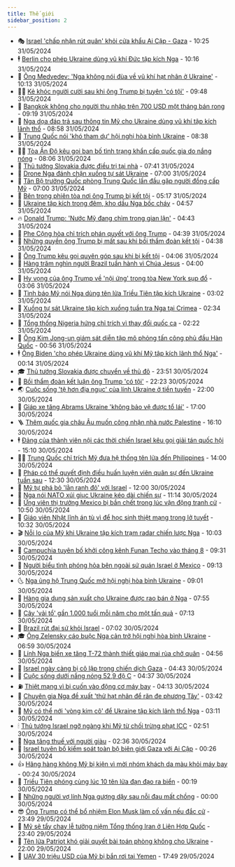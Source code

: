 ```yaml
---
title: Thế giới
sidebar_position: 2
---
```


<!-- vnexpress-the-gioi:START -->
- 🎭 [Israel &#39;chấp nhận rút quân&#39; khỏi cửa khẩu Ai Cập - Gaza](https://vnexpress.net/israel-chap-nhan-rut-quan-khoi-cua-khau-ai-cap-gaza-4752811.html) - 10:25 31/05/2024
- 🕴 [Berlin cho phép Ukraine dùng vũ khí Đức tập kích Nga](https://vnexpress.net/berlin-cho-phep-ukraine-dung-vu-khi-duc-tap-kich-nga-4752891.html) - 10:16 31/05/2024
- 🤭 [Ông Medvedev: &#39;Nga không nói đùa về vũ khí hạt nhân ở Ukraine&#39;](https://vnexpress.net/ong-medvedev-nga-khong-noi-dua-ve-vu-khi-hat-nhan-o-ukraine-4752885.html) - 10:13 31/05/2024
- 🧑‍💻 [Kẻ khóc người cười sau khi ông Trump bị tuyên &#39;có tội&#39;](https://vnexpress.net/ke-khoc-nguoi-cuoi-sau-khi-ong-trump-bi-tuyen-co-toi-4752821.html) - 09:48 31/05/2024
- 🦏 [Bangkok không cho người thu nhập trên 700 USD một tháng bán rong](https://vnexpress.net/bangkok-khong-cho-nguoi-thu-nhap-tren-700-usd-mot-thang-ban-rong-4752809.html) - 09:19 31/05/2024
- 🦒 [Nga dọa đáp trả sau thông tin Mỹ cho Ukraine dùng vũ khí tập kích lãnh thổ](https://vnexpress.net/nga-doa-dap-tra-sau-thong-tin-my-cho-ukraine-dung-vu-khi-tap-kich-lanh-tho-4752833.html) - 08:58 31/05/2024
- 🌈 [Trung Quốc nói &#39;khó tham dự&#39; hội nghị hòa bình Ukraine](https://vnexpress.net/trung-quoc-noi-kho-tham-du-hoi-nghi-hoa-binh-ukraine-4752815.html) - 08:38 31/05/2024
- 🧑‍🏫 [Tòa Ấn Độ kêu gọi ban bố tình trạng khẩn cấp quốc gia do nắng nóng](https://vnexpress.net/toa-an-do-keu-goi-ban-bo-tinh-trang-khan-cap-quoc-gia-do-nang-nong-4752799.html) - 08:06 31/05/2024
- 🐲 [Thủ tướng Slovakia được điều trị tại nhà](https://vnexpress.net/thu-tuong-slovakia-duoc-dieu-tri-tai-nha-4752786.html) - 07:41 31/05/2024
- 🦒 [Drone Nga đánh chặn xuồng tự sát Ukraine](https://vnexpress.net/drone-nga-danh-chan-xuong-tu-sat-ukraine-4752626.html) - 07:00 31/05/2024
- 🐻 [Tân Bộ trưởng Quốc phòng Trung Quốc lần đầu gặp người đồng cấp Mỹ](https://vnexpress.net/tan-bo-truong-quoc-phong-trung-quoc-lan-dau-gap-nguoi-dong-cap-my-4752776.html) - 07:00 31/05/2024
- 🚀 [Bên trong phiên tòa nơi ông Trump bị kết tội](https://vnexpress.net/ben-trong-phien-toa-noi-ong-trump-bi-ket-toi-4752586.html) - 05:17 31/05/2024
- 🥰 [Ukraine tập kích trong đêm, kho dầu Nga bốc cháy](https://vnexpress.net/ukraine-tap-kich-trong-dem-kho-dau-nga-boc-chay-4752682.html) - 04:57 31/05/2024
- 🔥 [Donald Trump: &#39;Nước Mỹ đang chìm trong gian lận&#39;](https://vnexpress.net/donald-trump-nuoc-my-dang-chim-trong-gian-lan-4752720.html) - 04:43 31/05/2024
- 🥳 [Phe Cộng hòa chỉ trích phán quyết với ông Trump](https://vnexpress.net/phe-cong-hoa-chi-trich-phan-quyet-voi-ong-trump-4752676.html) - 04:39 31/05/2024
- 💼 [Những quyền ông Trump bị mất sau khi bồi thẩm đoàn kết tội](https://vnexpress.net/nhung-quyen-ong-trump-bi-mat-sau-khi-boi-tham-doan-ket-toi-4752673.html) - 04:38 31/05/2024
- 🤡 [Ông Trump kêu gọi quyên góp sau khi bị kết tội](https://vnexpress.net/ong-trump-keu-goi-quyen-gop-sau-khi-bi-ket-toi-4752703.html) - 04:06 31/05/2024
- 🌁 [Hàng trăm nghìn người Brazil tuần hành vì Chúa Jesus](https://vnexpress.net/hang-tram-nghin-nguoi-brazil-tuan-hanh-vi-chua-jesus-4752697.html) - 04:00 31/05/2024
- 🤩 [Hy vọng của ông Trump về &#39;nội ứng&#39; trong tòa New York sụp đổ](https://vnexpress.net/hy-vong-cua-ong-trump-ve-noi-ung-trong-toa-new-york-sup-do-4752623.html) - 03:06 31/05/2024
- 🎉 [Tình báo Mỹ nói Nga dùng tên lửa Triều Tiên tập kích Ukraine](https://vnexpress.net/tinh-bao-my-noi-nga-dung-ten-lua-trieu-tien-tap-kich-ukraine-4752635.html) - 03:02 31/05/2024
- 🎉 [Xuồng tự sát Ukraine tập kích xuồng tuần tra Nga tại Crimea](https://vnexpress.net/xuong-tu-sat-ukraine-tap-kich-xuong-tuan-tra-nga-tai-crimea-4752627.html) - 02:34 31/05/2024
- 🌁 [Tổng thống Nigeria hứng chỉ trích vì thay đổi quốc ca](https://vnexpress.net/tong-thong-nigeria-hung-chi-trich-vi-thay-doi-quoc-ca-4752620.html) - 02:22 31/05/2024
- 🌊 [Ông Kim Jong-un giám sát diễn tập mô phỏng tấn công phủ đầu Hàn Quốc](https://vnexpress.net/ong-kim-jong-un-giam-sat-dien-tap-mo-phong-tan-cong-phu-dau-han-quoc-4752601.html) - 00:56 31/05/2024
- 🕴 [Ông Biden &#39;cho phép Ukraine dùng vũ khí Mỹ tập kích lãnh thổ Nga&#39;](https://vnexpress.net/ong-biden-cho-phep-ukraine-dung-vu-khi-my-tap-kich-lanh-tho-nga-4752589.html) - 00:14 31/05/2024
- 🎓 [Thủ tướng Slovakia được chuyển về thủ đô](https://vnexpress.net/thu-tuong-slovakia-duoc-chuyen-ve-thu-do-4752591.html) - 23:51 30/05/2024
- 🦩 [Bồi thẩm đoàn kết luận ông Trump &#39;có tội&#39;](https://vnexpress.net/boi-tham-doan-ket-luan-ong-trump-co-toi-4752581.html) - 22:23 30/05/2024
- 🌏 [Cuộc sống &#39;tệ hơn địa ngục&#39; của lính Ukraine ở tiền tuyến](https://vnexpress.net/cuoc-song-te-hon-dia-nguc-cua-linh-ukraine-o-tien-tuyen-4752143.html) - 22:00 30/05/2024
- 🌋 [Giáp xe tăng Abrams Ukraine &#39;không bảo vệ được tổ lái&#39;](https://vnexpress.net/giap-xe-tang-abrams-ukraine-khong-bao-ve-duoc-to-lai-4752136.html) - 17:00 30/05/2024
- 🪜 [Thêm quốc gia châu Âu muốn công nhận nhà nước Palestine](https://vnexpress.net/them-quoc-gia-chau-au-muon-cong-nhan-nha-nuoc-palestine-4752566.html) - 16:10 30/05/2024
- 🕴 [Đảng của thành viên nội các thời chiến Israel kêu gọi giải tán quốc hội](https://vnexpress.net/dang-cua-thanh-vien-noi-cac-thoi-chien-israel-keu-goi-giai-tan-quoc-hoi-4752558.html) - 15:10 30/05/2024
- 🧑‍🏫 [Trung Quốc chỉ trích Mỹ đưa hệ thống tên lửa đến Philippines](https://vnexpress.net/trung-quoc-chi-trich-my-dua-he-thong-ten-lua-den-philippines-4752547.html) - 14:00 30/05/2024
- 🌮 [Pháp có thể quyết định điều huấn luyện viên quân sự đến Ukraine tuần sau](https://vnexpress.net/phap-co-the-quyet-dinh-dieu-huan-luyen-vien-quan-su-den-ukraine-tuan-sau-4752512.html) - 12:30 30/05/2024
- 🚦 [Mỹ tự phá bỏ &#39;lằn ranh đỏ&#39; với Israel](https://vnexpress.net/my-tu-pha-bo-lan-ranh-do-voi-israel-4751709.html) - 12:00 30/05/2024
- 💫 [Nga nói NATO xúi giục Ukraine kéo dài chiến sự](https://vnexpress.net/nga-noi-nato-xui-giuc-ukraine-keo-dai-chien-su-4752517.html) - 11:14 30/05/2024
- 🤡 [Ứng viên thị trưởng Mexico bị bắn chết trong lúc vận động tranh cử](https://vnexpress.net/ung-vien-thi-truong-mexico-bi-ban-chet-trong-luc-van-dong-tranh-cu-4752474.html) - 10:50 30/05/2024
- 🦣 [Giáo viên Nhật lĩnh án tù vì để học sinh thiệt mạng trong lở tuyết](https://vnexpress.net/giao-vien-nhat-linh-an-tu-vi-de-hoc-sinh-thiet-mang-trong-lo-tuyet-4752450.html) - 10:32 30/05/2024
- 🎬 [Nỗi lo của Mỹ khi Ukraine tập kích trạm radar chiến lược Nga](https://vnexpress.net/noi-lo-cua-my-khi-ukraine-tap-kich-tram-radar-chien-luoc-nga-4752156.html) - 10:03 30/05/2024
- 🎉 [Campuchia tuyên bố khởi công kênh Funan Techo vào tháng 8](https://vnexpress.net/campuchia-tuyen-bo-khoi-cong-kenh-funan-techo-vao-thang-8-4752449.html) - 09:31 30/05/2024
- 🎡 [Người biểu tình phóng hỏa bên ngoài sứ quán Israel ở Mexico](https://vnexpress.net/nguoi-bieu-tinh-phong-hoa-ben-ngoai-su-quan-israel-o-mexico-4752415.html) - 09:13 30/05/2024
- 🌜 [Nga ủng hộ Trung Quốc mở hội nghị hòa bình Ukraine](https://vnexpress.net/nga-ung-ho-trung-quoc-mo-hoi-nghi-hoa-binh-ukraine-4752287.html) - 09:01 30/05/2024
- 🎡 [Hàng gia dụng sản xuất cho Ukraine được rao bán ở Nga](https://vnexpress.net/hang-gia-dung-san-xuat-cho-ukraine-duoc-rao-ban-o-nga-4752297.html) - 07:55 30/05/2024
- 🤗 [Cây &#39;vải tổ&#39; gần 1.000 tuổi mỗi năm cho một tấn quả](https://vnexpress.net/cay-vai-to-gan-1-000-tuoi-moi-nam-cho-mot-tan-qua-4751547.html) - 07:13 30/05/2024
- 🦩 [Brazil rút đại sứ khỏi Israel](https://vnexpress.net/brazil-rut-dai-su-khoi-israel-4752270.html) - 07:02 30/05/2024
- 🎓 [Ông Zelensky cáo buộc Nga cản trở hội nghị hòa bình Ukraine](https://vnexpress.net/ong-zelensky-cao-buoc-nga-can-tro-hoi-nghi-hoa-binh-ukraine-4752243.html) - 06:59 30/05/2024
- 🌁 [Lính Nga biến xe tăng T-72 thành thiết giáp mai rùa chở quân](https://vnexpress.net/linh-nga-bien-xe-tang-t-72-thanh-thiet-giap-mai-rua-cho-quan-4752248.html) - 04:56 30/05/2024
- 🤩 [Israel ngày càng bị cô lập trong chiến dịch Gaza](https://vnexpress.net/israel-ngay-cang-bi-co-lap-trong-chien-dich-gaza-4751320.html) - 04:43 30/05/2024
- 👹 [Cuộc sống dưới nắng nóng 52,9 độ C](https://vnexpress.net/cuoc-song-duoi-nang-nong-52-9-do-c-4752203.html) - 04:37 30/05/2024
- ⛽️ [Thiệt mạng vì bị cuốn vào động cơ máy bay](https://vnexpress.net/thiet-mang-vi-bi-cuon-vao-dong-co-may-bay-4752211.html) - 04:13 30/05/2024
- 🚀 [Chuyên gia Nga đề xuất &#39;thử hạt nhân để răn đe phương Tây&#39;](https://vnexpress.net/chuyen-gia-nga-de-xuat-thu-hat-nhan-de-ran-de-phuong-tay-4752172.html) - 03:42 30/05/2024
- 🎡 [Mỹ có thể nới &#39;vòng kim cô&#39; để Ukraine tập kích lãnh thổ Nga](https://vnexpress.net/my-co-the-noi-vong-kim-co-de-ukraine-tap-kich-lanh-tho-nga-4752169.html) - 03:11 30/05/2024
- 🕯 [Thủ tướng Israel ngỡ ngàng khi Mỹ từ chối trừng phạt ICC](https://vnexpress.net/thu-tuong-israel-ngo-ngang-khi-my-tu-choi-trung-phat-icc-4752190.html) - 02:51 30/05/2024
- 🐻 [Nga tăng thuế với người giàu](https://vnexpress.net/nga-tang-thue-voi-nguoi-giau-4752171.html) - 02:36 30/05/2024
- 🚦 [Israel tuyên bố kiểm soát toàn bộ biên giới Gaza với Ai Cập](https://vnexpress.net/israel-tuyen-bo-kiem-soat-toan-bo-bien-gioi-gaza-voi-ai-cap-4752141.html) - 00:26 30/05/2024
- 👍 [Hãng hàng không Mỹ bị kiện vì mời nhóm khách da màu khỏi máy bay](https://vnexpress.net/hang-hang-khong-my-bi-kien-vi-moi-nhom-khach-da-mau-khoi-may-bay-4752118.html) - 00:24 30/05/2024
- 🚀 [Triều Tiên phóng cùng lúc 10 tên lửa đạn đạo ra biển](https://vnexpress.net/trieu-tien-phong-cung-luc-10-ten-lua-dan-dao-ra-bien-4752137.html) - 00:19 30/05/2024
- 🌮 [Những người vợ lính Nga gượng dậy sau nỗi đau mất chồng](https://vnexpress.net/nhung-nguoi-vo-linh-nga-guong-day-sau-noi-dau-mat-chong-4751978.html) - 00:00 30/05/2024
- 😎 [Ông Trump có thể bổ nhiệm Elon Musk làm cố vấn nếu đắc cử](https://vnexpress.net/ong-trump-co-the-bo-nhiem-elon-musk-lam-co-van-neu-dac-cu-4752140.html) - 23:49 29/05/2024
- 🐲 [Mỹ sẽ tẩy chay lễ tưởng niệm Tổng thống Iran ở Liên Hợp Quốc](https://vnexpress.net/my-se-tay-chay-le-tuong-niem-tong-thong-iran-o-lien-hop-quoc-4752134.html) - 23:40 29/05/2024
- 💫 [Tên lửa Patriot khó giải quyết bài toán phòng không cho Ukraine](https://vnexpress.net/ten-lua-patriot-kho-giai-quyet-bai-toan-phong-khong-cho-ukraine-4751964.html) - 22:00 29/05/2024
- 👀 [UAV 30 triệu USD của Mỹ bị bắn rơi tại Yemen](https://vnexpress.net/uav-30-trieu-usd-cua-my-bi-ban-roi-tai-yemen-4752127.html) - 17:49 29/05/2024<!-- vnexpress-the-gioi:END -->